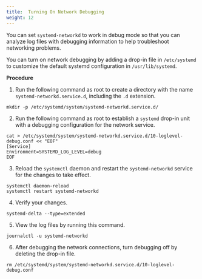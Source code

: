 ```yaml
---
title:  Turning On Network Debugging
weight: 12
---
```


You can set `systemd-networkd` to work in debug mode so that you can analyze log files with debugging information to help troubleshoot networking problems. 

You can turn on network debugging by adding a drop-in file in `/etc/systemd` to customize the default systemd configuration in `/usr/lib/systemd`. 

**Procedure**

1. Run the following command as root to create a directory with the name `systemd-networkd.service.d`, including the `.d` extension.
	
```
mkdir -p /etc/systemd/system/systemd-networkd.service.d/
```

2. Run the following command as root to establish a `systemd` drop-in unit with a debugging configuration for the network service.

```
cat > /etc/systemd/system/systemd-networkd.service.d/10-loglevel-debug.conf << "EOF"
[Service]
Environment=SYSTEMD_LOG_LEVEL=debug
EOF
```

3. Reload the `systemctl` daemon and restart the `systemd-networkd` service for the changes to take effect. 
	
```
systemctl daemon-reload
systemctl restart systemd-networkd
```

4. Verify your changes.

 ```
systemd-delta --type=extended
```

5. View the log files by running this command. 
	
```
journalctl -u systemd-networkd
```

6. After debugging the network connections, turn debugging off by deleting the drop-in file.
	
```
rm /etc/systemd/system/systemd-networkd.service.d/10-loglevel-debug.conf
```
